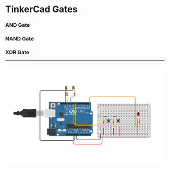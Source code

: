 # TinkerCad Gates
### AND Gate
### NAND Gate
### XOR Gate

---
![Circuit Diagram](https://github.com/NishitMittal2004/TinkerCad_Gates/blob/main/circuit_diagram.png)
